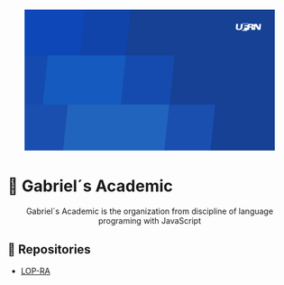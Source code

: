 <h1 align="center">
    <a href="https://laravelcollective.com/tools/banner">
        <img alt="Banner" title="#Banner" style="object-fit: cover; height:250px;" src="./Banner_UFRN.png"  />
    </a>
</h1>

# 📝 Gabriel´s Academic

<p align="center"> Gabriel´s Academic is the organization from discipline of language programing with JavaScript</p>

## 📌 Repositories

- <a href="https://github.com/Gabriel-Academic/LOP-RA"> LOP-RA </a>

